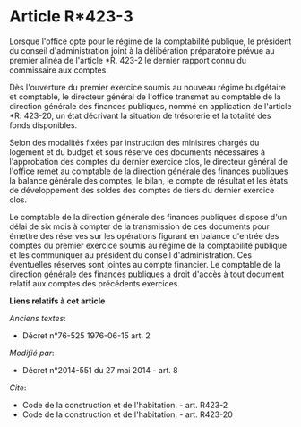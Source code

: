 # Article R*423-3

Lorsque l'office opte pour le régime de la comptabilité publique, le président du conseil d'administration joint à la
délibération préparatoire prévue au premier alinéa de l'article *R. 423-2 le dernier rapport connu du commissaire aux
comptes. 

Dès l'ouverture du premier exercice soumis au nouveau régime budgétaire et comptable, le directeur général de l'office
transmet au   comptable de la direction générale des finances publiques, nommé en application de l'article *R. 423-20, un
état décrivant la situation de trésorerie et la totalité des fonds disponibles. 

Selon des modalités fixées par instruction des ministres chargés du logement et du budget et sous réserve des documents
nécessaires à l'approbation des comptes du dernier exercice clos, le directeur général de l'office remet au   comptable de la
direction générale des finances publiques la balance générale des comptes, le bilan, le compte de résultat et les états de
développement des soldes des comptes de tiers du dernier exercice clos. 

Le   comptable de la direction générale des finances publiques dispose d'un délai de six mois à compter de la transmission de
ces documents pour émettre des réserves sur les opérations figurant en balance d'entrée des comptes du premier exercice
soumis au régime de la comptabilité publique et les communiquer au président du conseil d'administration. Ces éventuelles
réserves sont jointes au compte financier. Le   comptable de la direction générale des finances publiques a droit d'accès à
tout document relatif aux comptes des précédents exercices.

**Liens relatifs à cet article**

_Anciens textes_:

  - Décret n°76-525 1976-06-15 art. 2

_Modifié par_:

  - Décret n°2014-551 du 27 mai 2014 - art. 8

_Cite_:

  - Code de la construction et de l'habitation. - art. R423-2
  - Code de la construction et de l'habitation. - art. R423-20
